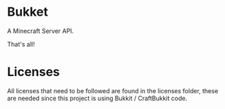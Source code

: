 Bukket
======

A Minecraft Server API.

That's all!

Licenses
======

All licenses that need to be followed are found in the licenses folder, these are needed since this project is using Bukkit / CraftBukkit code.
